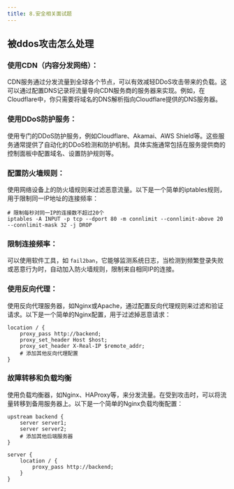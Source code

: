 ```yaml
---
title: 8.安全相关面试题
---
```

## 被ddos攻击怎么处理

### 使用CDN（内容分发网络）：

CDN服务通过分发流量到全球各个节点，可以有效减轻DDoS攻击带来的负载。这可以通过配置DNS记录将流量导向CDN服务商的服务器来实现。例如，在Cloudflare中，你只需要将域名的DNS解析指向Cloudflare提供的DNS服务器。

### 使用DDoS防护服务：

使用专门的DDoS防护服务，例如Cloudflare、Akamai、AWS Shield等。这些服务通常提供了自动化的DDoS检测和防护机制。具体实施通常包括在服务提供商的控制面板中配置域名、设置防护规则等。

### 配置防火墙规则：

使用网络设备上的防火墙规则来过滤恶意流量。以下是一个简单的iptables规则，用于限制同一IP地址的连接频率：

```
# 限制每秒对同一IP的连接数不超过20个
iptables -A INPUT -p tcp --dport 80 -m connlimit --connlimit-above 20 --connlimit-mask 32 -j DROP
```

### 限制连接频率：

可以使用软件工具，如 `fail2ban`，它能够监测系统日志，当检测到频繁登录失败或恶意行为时，自动加入防火墙规则，限制来自相同IP的连接。

### 使用反向代理：

使用反向代理服务器，如Nginx或Apache，通过配置反向代理规则来过滤和验证请求。以下是一个简单的Nginx配置，用于过滤掉恶意请求：

```
location / {
    proxy_pass http://backend;
    proxy_set_header Host $host;
    proxy_set_header X-Real-IP $remote_addr;
    # 添加其他反向代理配置
}
```

### 故障转移和负载均衡

使用负载均衡器，如Nginx、HAProxy等，来分发流量。在受到攻击时，可以将流量转移到备用服务器上。以下是一个简单的Nginx负载均衡配置：

```
upstream backend {
    server server1;
    server server2;
    # 添加其他后端服务器
}

server {
    location / {
        proxy_pass http://backend;
    }
}
```

